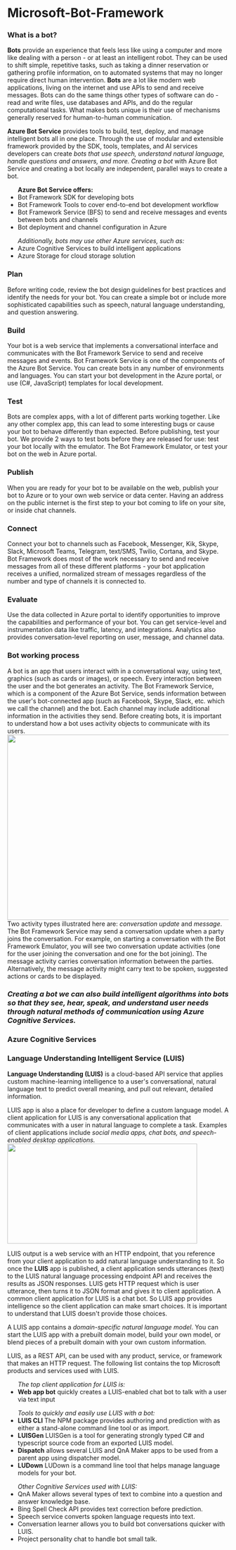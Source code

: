# Microsoft-Bot-Framework
<h3> What is a bot?</h3>
<b>Bots</b> provide an experience that feels less like using a computer and more like dealing with a person - or at least an intelligent robot. They can be used to shift simple, repetitive tasks, such as taking a dinner reservation or gathering profile information, on to automated systems that may no longer require direct human intervention. <b>Bots</b> are a lot like modern web applications, living on the internet and use APIs to send and receive messages. Bots can do the same things other types of software can do - read and write files, use databases and APIs, and do the regular computational tasks. What makes bots unique is their use of mechanisms generally reserved for human-to-human communication.</br><p>
<b>Azure Bot Service</b> provides tools to build, test, deploy, and manage intelligent bots all in one place. Through the use of modular and extensible framework provided by the SDK, tools, templates, and AI services developers can create <i>bots that use speech, understand natural language, handle questions and answers, and more.</i> <i>Creating a bot</i> with Azure Bot Service and creating a bot locally are independent, parallel ways to create a bot.</p>
<ul><b>Azure Bot Service offers:</b>
  <li>Bot Framework SDK for developing bots</li>
  <li>Bot Framework Tools to cover end-to-end bot development workflow</li>
  <li>Bot Framework Service (BFS) to send and receive messages and events between bots and channels</li>
  <li>Bot deployment and channel configuration in Azure</li></ul>
<ul><i>Additionally, bots may use other Azure services, such as:</i>
  <li>Azure Cognitive Services to build intelligent applications</li>
<li>Azure Storage for cloud storage solution</li></ul>
<h3>Plan</h3>
Before writing code, review the bot design guidelines for best practices and identify the needs for your bot. You can create a simple bot or include more sophisticated capabilities such as speech, natural language understanding, and question answering.
<h3>Build</h3>

Your bot is a web service that implements a conversational interface and communicates with the Bot Framework Service to send and receive messages and events. Bot Framework Service is one of the components of the Azure Bot Service. You can create bots in any number of environments and languages. You can start your bot development in the Azure portal, or use (C#, JavaScript) templates for local development.
<h3>Test</h3>
Bots are complex apps, with a lot of different parts working together. Like any other complex app, this can lead to some interesting bugs or cause your bot to behave differently than expected. Before publishing, test your bot. We provide 2 ways to test bots before they are released for use: test your bot locally with the emulator. The Bot Framework Emulator, or test your bot on the web in Azure portal. 
<h3>Publish</h3>
When you are ready for your bot to be available on the web, publish your bot to Azure or to your own web service or data center. Having an address on the public internet is the first step to your bot coming to life on your site, or inside chat channels.
<h3>Connect</h3>
Connect your bot to channels such as Facebook, Messenger, Kik, Skype, Slack, Microsoft Teams, Telegram, text/SMS, Twilio, Cortana, and Skype. Bot Framework does most of the work necessary to send and receive messages from all of these different platforms - your bot application receives a unified, normalized stream of messages regardless of the number and type of channels it is connected to. 
<h3>Evaluate</h3>
Use the data collected in Azure portal to identify opportunities to improve the capabilities and performance of your bot. You can get service-level and instrumentation data like traffic, latency, and integrations. Analytics also provides conversation-level reporting on user, message, and channel data.
<h3>Bot working process</h3>
A bot is an app that users interact with in a conversational way, using text, graphics (such as cards or images), or speech. Every interaction between the user and the bot generates an activity. The Bot Framework Service, which is a component of the Azure Bot Service, sends information between the user's bot-connected app (such as Facebook, Skype, Slack, etc. which we call the channel) and the bot. Each channel may include additional information in the activities they send. Before creating bots, it is important to understand how a bot uses activity objects to communicate with its users. 
<img src="https://user-images.githubusercontent.com/45730967/56442006-1c739f00-6300-11e9-974d-e27065e58b37.png" width="690px" height="421x" /> 
Two activity types illustrated here are: <i>conversation update</i> and <i>message</i>.
The Bot Framework Service may send a conversation update when a party joins the conversation. For example, on starting a conversation with the Bot Framework Emulator, you will see two conversation update activities (one for the user joining the conversation and one for the bot joining). The message activity carries conversation information between the parties. Alternatively, the message activity might carry text to be spoken, suggested actions or cards to be displayed.

<h3><i>Creating a bot we can also build intelligent algorithms into bots so that they see, hear, speak, and understand user needs through natural methods of communication using <b>Azure Cognitive Services.</b></i></h3>

<h3><b>Azure Cognitive Services</b></h3>



<h3><b>Language Understanding Intelligent Service (LUIS)</b></h3>

<b>Language Understanding (LUIS)</b> is a cloud-based API service that applies custom machine-learning intelligence to a user's conversational, natural language text to predict overall meaning, and pull out relevant, detailed information.

LUIS app is also a place for developer to define a custom language model. 
A client application for LUIS is any conversational application that communicates with a user in natural language to complete a task. Examples of client applications include <i>social media apps, chat bots, and speech-enabled desktop applications.</i>
<img src="https://user-images.githubusercontent.com/45730967/56668257-493d0300-66c0-11e9-92c1-b5c68e8d24a4.png" width="432px" height="227x" /> <p>
LUIS output is a web service with an HTTP endpoint, that you reference from your client application to add natural language understanding to it. So once the <b>LUIS</b> app is published, a client application sends utterances (text) to the LUIS natural language processing endpoint API and receives the results as JSON responses. LUIS gets HTTP request which is user utterance, then turns it to JSON format and gives it to client application. A common client application for LUIS is a chat bot. So LUIS app provides intelligence so the client application can make smart choices. It is important to understand that LUIS doesn't provide those choices.<p>
A LUIS app contains a <i>domain-specific natural language model</i>. You can start the LUIS app with a prebuilt domain model, build your own model, or blend pieces of a prebuilt domain with your own custom information.<p>
LUIS, as a REST API, can be used with any product, service, or framework that makes an HTTP request. The following list contains the top Microsoft products and services used with LUIS.
<p><ul><i>The top client application for LUIS is:</i>
  <li><b>Web app bot</b> quickly creates a LUIS-enabled chat bot to talk with a user via text input</li></ul>
 <p><ul><i>Tools to quickly and easily use LUIS with a bot:</i>
  <li><b>LUIS CLI</b> The NPM package provides authoring and prediction with as either a stand-alone command line tool or as import.</li>
  <li><b>LUISGen</b> LUISGen is a tool for generating strongly typed C# and typescript source code from an exported LUIS model.</li>
  <li><b>Dispatch</b> allows several LUIS and QnA Maker apps to be used from a parent app using dispatcher model.</li>
  <li><b>LUDown</b> LUDown is a command line tool that helps manage language models for your bot.</li></ul>
<ul><i>Other Cognitive Services used with LUIS:</i>
  <li>QnA Maker allows several types of text to combine into a question and answer knowledge base.</li>
  <li>Bing Spell Check API provides text correction before prediction.</li>
  <li>Speech service converts spoken language requests into text.</li>
  <li>Conversation learner allows you to build bot conversations quicker with LUIS.</li>
  <li>Project personality chat to handle bot small talk.</li></ul>
